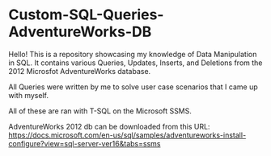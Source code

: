 # Custom-SQL-Queries-AdventureWorks-DB

Hello! This is a repository showcasing my knowledge of Data Manipulation in SQL. It contains various Queries, Updates, Inserts, and Deletions from the 2012 Microsfot AdventureWorks database.

All Queries were written by me to solve user case scenarios that I came up with myself.

All of these are ran with T-SQL on the Microsoft SSMS.

AdventureWorks 2012 db can be downloaded from this URL: 
https://docs.microsoft.com/en-us/sql/samples/adventureworks-install-configure?view=sql-server-ver16&tabs=ssms
